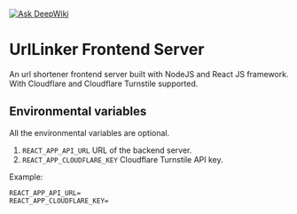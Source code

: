 [![Ask DeepWiki](https://deepwiki.com/badge.svg)](https://deepwiki.com/bryanc12/urlLinker_frontend)
# UrlLinker Frontend Server

An url shortener frontend server built with NodeJS and React JS framework. With Cloudflare and Cloudflare Turnstile supported.

## Environmental variables

All the environmental variables are optional.

1. `REACT_APP_API_URL` URL of the backend server.
2. `REACT_APP_CLOUDFLARE_KEY` Cloudflare Turnstile API key.

Example:

```env
REACT_APP_API_URL=
REACT_APP_CLOUDFLARE_KEY=
```
